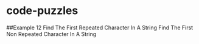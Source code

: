 # code-puzzles
##Example 12
Find The First Repeated Character In A String 
Find The First Non Repeated Character In A String 